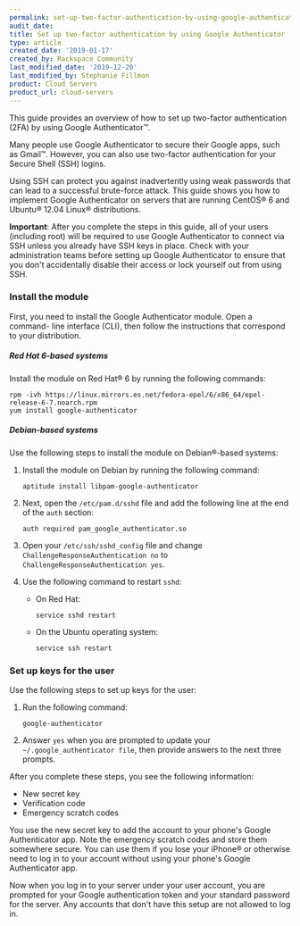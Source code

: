 ```yaml
---
permalink: set-up-two-factor-authentication-by-using-google-authenticator/
audit_date:
title: Set up two-factor authentication by using Google Authenticator
type: article
created_date: '2019-01-17'
created_by: Rackspace Community
last_modified_date: '2019-12-20'
last_modified_by: Stephanie Fillmon
product: Cloud Servers
product_url: cloud-servers
---
```


This guide provides an overview of how to set up two-factor authentication
(2FA) by using Google Authenticator&trade;.

Many people use Google Authenticator to secure their Google apps, such as
Gmail&trade;. However, you can also use two-factor authentication for your
Secure Shell (SSH) logins.

Using SSH can protect you against inadvertently using weak passwords that can
lead to a successful brute-force attack. This guide shows you how to implement
Google Authenticator on servers that are running CentOS&reg; 6 and Ubuntu&reg;
12.04 Linux&reg; distributions.

**Important**: After you complete the steps in this guide, all of your users
(including root) will be required to use Google Authenticator to connect via
SSH unless you already have SSH keys in place. Check with your administration
teams before setting up Google Authenticator to ensure that you don't
accidentally disable their access or lock yourself out from using SSH.

### Install the module

First, you need to install the Google Authenticator module. Open a command-
line interface (CLI), then follow the instructions that correspond to your
distribution.

##### Red Hat 6-based systems

Install the module on Red Hat&reg; 6 by running the following commands:

    rpm -ivh https://linux.mirrors.es.net/fedora-epel/6/x86_64/epel-release-6-7.noarch.rpm
    yum install google-authenticator

##### Debian-based systems

Use the following steps to install the module on Debian&reg;-based systems:

1. Install the module on Debian by running the following command:

       aptitude install libpam-google-authenticator

2. Next, open the `/etc/pam.d/sshd` file and add the following line at the end
   of the `auth` section:

       auth required pam_google_authenticator.so

3. Open your `/etc/ssh/sshd_config` file and change
   `ChallengeResponseAuthentication no` to
   `ChallengeResponseAuthentication yes`.

4. Use the following command to restart `sshd`:

   - On Red Hat:

         service sshd restart

   - On the Ubuntu operating system:

         service ssh restart

### Set up keys for the user

Use the following steps to set up keys for the user:

1. Run the following command:

       google-authenticator

2. Answer `yes` when you are prompted to update your
   `~/.google_authenticator file`, then provide answers to the
   next three prompts.

After you complete these steps, you see the following information:

- New secret key
- Verification code
- Emergency scratch codes

You use the new secret key to add the account to your phone's Google
Authenticator app. Note the emergency scratch codes and store them somewhere
secure. You can use them if you lose your iPhone&reg; or otherwise need to log
in to your account without using your phone's Google Authenticator app.

Now when you log in to your server under your user account, you are prompted
for your Google authentication token and your standard password for the
server. Any accounts that don't have this setup are not allowed to log in.
